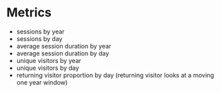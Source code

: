 # Metrics
* sessions by year
* sessions by day
* average session duration by year
* average session duration by day
* unique visitors by year
* unique visitors by day
* returning visitor proportion by day (returning visitor looks at a moving one year window)